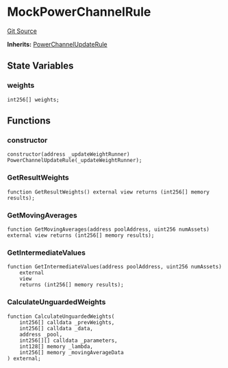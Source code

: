 # MockPowerChannelRule
[Git Source](https://github.com/QuantAMMProtocol/QuantAMM-V1/blob/3cfe58cf30c64b95a2607d2672fb541c48d807e0/contracts/mock/mockRules/MockPowerChannelRule.sol)

**Inherits:**
[PowerChannelUpdateRule](/contracts/rules/PowerChannelUpdateRule.sol/contract.PowerChannelUpdateRule.md)


## State Variables
### weights

```solidity
int256[] weights;
```


## Functions
### constructor


```solidity
constructor(address _updateWeightRunner) PowerChannelUpdateRule(_updateWeightRunner);
```

### GetResultWeights


```solidity
function GetResultWeights() external view returns (int256[] memory results);
```

### GetMovingAverages


```solidity
function GetMovingAverages(address poolAddress, uint256 numAssets) external view returns (int256[] memory results);
```

### GetIntermediateValues


```solidity
function GetIntermediateValues(address poolAddress, uint256 numAssets)
    external
    view
    returns (int256[] memory results);
```

### CalculateUnguardedWeights


```solidity
function CalculateUnguardedWeights(
    int256[] calldata _prevWeights,
    int256[] calldata _data,
    address _pool,
    int256[][] calldata _parameters,
    int128[] memory _lambda,
    int256[] memory _movingAverageData
) external;
```

